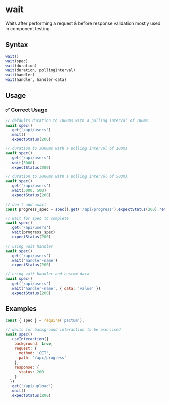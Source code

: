 # wait

Waits after performing a request & before response validation mostly used in component testing.

## Syntax

```js
wait()
wait(spec)
wait(duration)
wait(duration, pollingInterval)
wait(handler)
wait(handler, handler-data)
```

## Usage

### ✅  Correct Usage

```js
// defaults duration to 1000ms with a polling interval of 100ms
await spec()
  .get('/api/users')
  .wait()
  .expectStatus(200)
```

```js
// duration to 3000ms with a polling interval of 100ms
await spec()
  .get('/api/users')
  .wait(3000)
  .expectStatus(200)
```

```js
// duration to 3000ms with a polling interval of 500ms
await spec()
  .get('/api/users')
  .wait(3000, 500)
  .expectStatus(200)
```

```js
// don't add await
const progress_spec = spec().get('/api/progress').expectStatus(200).retry();

// wait for spec to complete
await spec()
  .get('/api/users')
  .wait(progress_spec)
  .expectStatus(200)
```

```js
// using wait handler
await spec()
  .get('/api/users')
  .wait('handler-name')
  .expectStatus(200)
```

```js
// using wait handler and custom data
await spec()
  .get('/api/users')
  .wait('handler-name', { data: 'value' })
  .expectStatus(200)
```

## Examples

```js
const { spec } = require('pactum');

// waits for background interaction to be exercised
await spec()
  .useInteraction({
    background: true,
    request: {
      method: 'GET',
      path: '/api/progress'
    },
    response: {
      status: 200
    }
  })
  .get('/api/upload')
  .wait()
  .expectStatus(200)
```